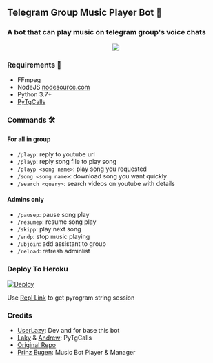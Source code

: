 <h2 align="centre">Telegram Group Music Player Bot 🎵</h2>

### A bot that can play music on telegram group's voice chats

<p align="center">
  <img src="https://telegra.ph/file/19836533e597cf69d167e.jpg">
</p>

<h3>Requirements 📝</h3>

- FFmpeg
- NodeJS [nodesource.com](https://nodesource.com/)
- Python 3.7+
- [PyTgCalls](https://github.com/pytgcalls/pytgcalls)

### Commands 🛠
#### For all in group
- `/playp`: reply to youtube url
-  `/playp`: reply song file to play song
- `/playp <song name>`: play song you requested
- `/song <song name>`: download song you want quickly
- `/search <query>`: search videos on youtube with details

#### Admins only
- `/pausep`: pause song play
- `/resumep`: resume song play
- `/skipp`: play next song
- `/endp`: stop music playing
- `/ubjoin`: add assistant to group
- `/reload`: refresh adminlist

### Deploy To Heroku</h4>

[![Deploy](https://www.herokucdn.com/deploy/button.svg)](https://heroku.com/deploy?template=https://github.com/Ryomen-Sukuna/Prinz_Music)

Use [Repl Link](http://string.projectdils.repl.run) to get pyrogram string session

### Credits
- [UserLazy](https://github.com/UserLazy): Dev and for base this bot
- [Laky](https://github.com/Laky-64) & [Andrew](https://github.com/AndrewLaneX): PyTgCalls
- [Original Repo](https://github.com/suprojects/CallsMusic)
- [Prinz Eugen](https://t.me/prinzeugen_robot): Music Bot Player & Manager
